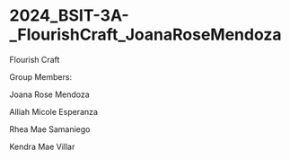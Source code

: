 # 2024_BSIT-3A-_FlourishCraft_JoanaRoseMendoza
Flourish Craft

Group Members: 

Joana Rose Mendoza

Alliah Micole Esperanza

Rhea Mae Samaniego

Kendra Mae Villar
